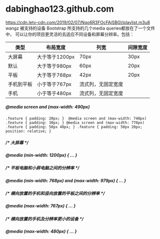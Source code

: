 # dabinghao123.github.com
https://cdn.letv-cdn.com/2019/02/07/Nqo6R3FOcFAjSBGI/playlist.m3u8
wangz
被支持的设备
Bootstrap 所支持的几个media queries都放在了一个文件中， 可以让你的项目更灵活的去适应不同设备和屏幕分辨率。包括：

 类型|	布局宽度	| 列宽	| 间隙宽度
------------ | ---------- | --------| --------
 大屏幕	| 大于等于1200px	| 70px	| 30px
 默认 |	大于等于980px |	60px	| 20px
 平板 |	大于等于768px |	42px	| 20px
 手机到平板 |	小于等于767px |	流式列，无固定宽度
 手机	| 小于等于480px	| 流式列，无固定宽度
 
 ##### @media screen and (max-width: 490px)
`` .feature {
    padding: 20px;
} 
@media screen and (max-width: 740px)
.feature {
    padding: 30px;
}
@media screen and (max-width: 770px)
.feature {
    padding: 50px 40px;
}
.feature {
    padding: 50px 20px;
    position: relative;
}
 ``
##### /* 大屏幕 */
##### @media (min-width: 1200px) { ... }
 
##### /* 平板电脑和小屏电脑之间的分辨率 */
##### @media (min-width: 768px) and (max-width: 979px) { ... }
 
##### /* 横向放置的手机和竖向放置的平板之间的分辨率 */
##### @media (max-width: 767px) { ... }
 
##### /* 横向放置的手机及分辨率更小的设备 */
##### @media (max-width: 480px) { ... }

